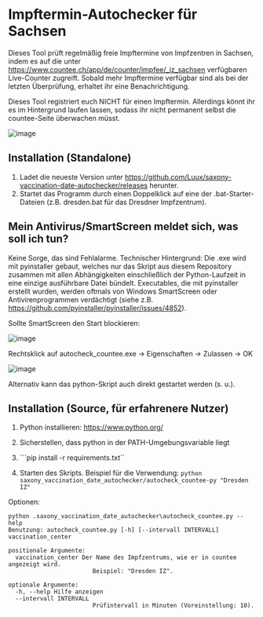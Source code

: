 # Impftermin-Autochecker für Sachsen

Dieses Tool prüft regelmäßig freie Impftermine von Impfzentren in Sachsen, indem es auf die unter https://www.countee.ch/app/de/counter/impfee/_iz_sachsen verfügbaren Live-Counter zugreift.
Sobald mehr Impftermine verfügbar sind als bei der letzten Überprüfung, erhaltet ihr eine Benachrichtigung.

Dieses Tool registriert euch NICHT für einen Impftermin. Allerdings könnt ihr es im Hintergrund laufen lassen, sodass ihr nicht permanent selbst die countee-Seite überwachen müsst.

![image](https://user-images.githubusercontent.com/15156652/117510088-b9f3a700-af8b-11eb-84c4-11c531d17c4c.png)




Installation (Standalone)
------------------------

1. Ladet die neueste Version unter https://github.com/Luux/saxony-vaccination-date-autochecker/releases herunter.
2. Startet das Programm durch einen Doppelklick auf eine der .bat-Starter-Dateien (z.B. dresden.bat für das Dresdner Impfzentrum).


Mein Antivirus/SmartScreen meldet sich, was soll ich tun?
-------------------------------------------------------------

Keine Sorge, das sind Fehlalarme. Technischer Hintergrund: Die .exe wird mit pyinstaller gebaut, welches nur das Skript aus diesem Repository zusammen mit allen Abhängigkeiten einschließlich der Python-Laufzeit in eine einzige ausführbare Datei bündelt. Executables, die mit pyinstaller erstellt wurden, werden oftmals von Windows SmartScreen oder Antivirenprogrammen verdächtigt (siehe z.B. https://github.com/pyinstaller/pyinstaller/issues/4852).

Sollte SmartScreen den Start blockieren:

![image](https://user-images.githubusercontent.com/15156652/117507377-389a1580-af87-11eb-885d-5a48d432eb9b.png)

Rechtsklick auf autocheck_countee.exe -> Eigenschaften -> Zulassen -> OK

![image](https://user-images.githubusercontent.com/15156652/117507747-c6760080-af87-11eb-9320-e388025f59d4.png)


Alternativ kann das python-Skript auch direkt gestartet werden (s. u.).


Installation (Source, für erfahrenere Nutzer)
---------------------

1. Python installieren: https://www.python.org/

2. Sicherstellen, dass python in der PATH-Umgebungsvariable liegt

3. ```pip install -r requirements.txt``

4. Starten des Skripts. Beispiel für die Verwendung:
```python saxony_vaccination_date_autochecker/autocheck_countee-py "Dresden IZ"```


Optionen:

```
python .saxony_vaccination_date_autochecker\autocheck_countee.py --help
Benutzung: autocheck_countee.py [-h] [--intervall INTERVALL] vaccination_center

positionale Argumente:
  vaccination_center Der Name des Impfzentrums, wie er in countee angezeigt wird.
                        Beispiel: "Dresden IZ".

optionale Argumente:
  -h, --help Hilfe anzeigen
  --intervall INTERVALL
                        Prüfintervall in Minuten (Voreinstellung: 10).
```
